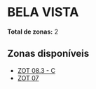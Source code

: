 # BELA VISTA

**Total de zonas:** 2

## Zonas disponíveis

- [ZOT 08.3 - C](./zot-083---c.md)
- [ZOT 07](./zot-07.md)